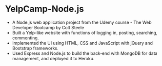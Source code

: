 # YelpCamp-Node.js

- A Node.js web application project from the Udemy course - The Web Developer Bootcamp by Colt Steele <br > 
- Built a Yelp-like website with functions of logging in, posting, searching, commenting.<br > 
- Implemented the UI using HTML, CSS and JavaScript with jQuery and Bootstrap frameworks.<br > 
- Used Express and Node.js to build the back-end with MongoDB for data management, and deployed it to Heroku.<br > 




